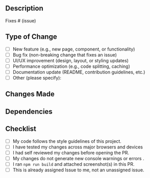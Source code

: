 ## Description

<!-- 
Provide a brief summary of the changes made to the website and the motivation behind them. Include any relevant issues or tickets.
This helps fast tracking your PR and merge it, Check the respective box below.
-->
Fixes # (issue)

## Type of Change

- [ ] New feature (e.g., new page, component, or functionality)
- [ ] Bug fix (non-breaking change that fixes an issue)
- [ ] UI/UX improvement (design, layout, or styling updates)
- [ ] Performance optimization (e.g., code splitting, caching)
- [ ] Documentation update (README, contribution guidelines, etc.)
- [ ] Other (please specify):

## Changes Made

<!--
Describe the key changes (e.g., new sections, updated components, responsive fixes).
-->

## Dependencies
<!--
- List any new dependencies or tools required for this change.
- Mention any version updates or configurations that need to be considered.
- List any version changes made to the codebase.
-->

## Checklist

- [ ] My code follows the style guidelines of this project.
- [ ] I have tested my changes across major browsers and devices
- [ ] I had self reviewed my changes before opening the PR.
- [ ] My changes do not generate new console warnings or errors .
- [ ] I ran `npm run build` and attached screenshot(s) in this PR.
- [ ] This is already assigned Issue to me, not an unassigned issue.
